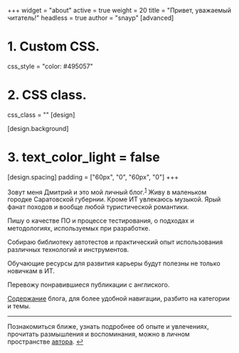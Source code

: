 +++
widget = "about"
active = true
weight = 20
title = "Привет, уважаемый читатель!"
headless = true
author  = "snayp"
[advanced]
 # 1. Custom CSS. 
 css_style = "color: #495057"
 
 # 2. CSS class.
 css_class = ""
[design]


[design.background]
 # 3. text_color_light = false
[design.spacing]
  padding = ["60px", "0", "60px", "0"]
+++

Зовут меня Дмитрий и это мой личный блог.<sup id="fnref">[1](#fn)</sup> Живу в маленьком городке Саратовской губернии. Кроме ИТ увлекаюсь музыкой. Ярый фанат походов и вообще любой туристической романтики.

Пишу о качестве ПО и процессе тестирования, о подходах и методологиях, используемых при разработке.

Собираю библиотеку автотестов и практический опыт использования различных технологий и инструментов.

Обучающие ресурсы для развития карьеры будут полезны не только новичкам в ИТ.

Перевожу понравившиеся публикации с англиского.

[Содержание](содержание/) блога, для более удобной навигации, разбито на категории и темы.

<!-- Избранные посты собраны в разделе [лучшее](лучшее/). -->

<section id="fn">
<hr />

Познакомиться ближе, узнать подробнее об опыте и увлечениях, прочитать размышления и воспоминания, можно в личном пространстве [автора](автор/). [↩︎](#fnref)

</section>

[fnref]: /#fnref
[fn]: /#fn